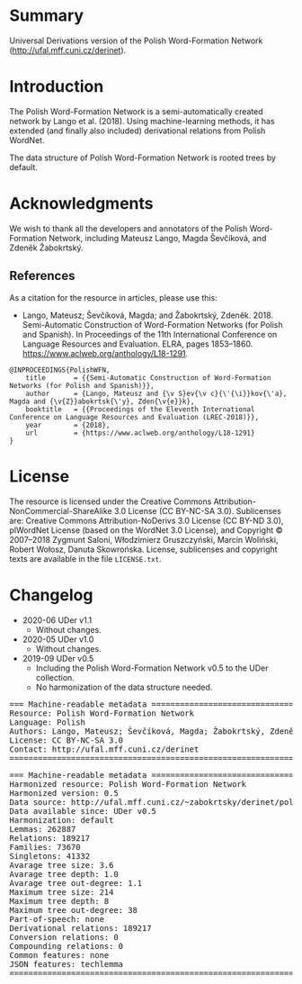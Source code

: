 # Summary

Universal Derivations version of the Polish Word-Formation Network (http://ufal.mff.cuni.cz/derinet).


# Introduction

The Polish Word-Formation Network is a semi-automatically created network by Lango et al. (2018). Using machine-learning methods, it has extended (and finally also included) derivational relations from Polish WordNet.

The data structure of Polish Word-Formation Network is rooted trees by default.


# Acknowledgments

We wish to thank all the developers and annotators of the Polish Word-Formation Network, including Mateusz Lango, Magda Ševčíková, and Zdeněk Žabokrtský.


## References

As a citation for the resource in articles, please use this:

* Lango, Mateusz; Ševčíková, Magda; and Žabokrtský, Zdeněk. 2018. Semi-Automatic Construction of Word-Formation Networks (for Polish and Spanish). In Proceedings of the 11th International Conference on Language Resources and Evaluation. ELRA, pages 1853–1860. https://www.aclweb.org/anthology/L18-1291.

```
@INPROCEEDINGS{PolishWFN,
    title       = {{Semi-Automatic Construction of Word-Formation Networks (for Polish and Spanish)}},
    author      = {Lango, Mateusz and {\v S}ev{\v c}{\'{\i}}kov{\'a}, Magda and {\v{Z}}abokrtsk{\'y}, Zden{\v{e}}k},
    booktitle   = {{Proceedings of the Eleventh International Conference on Language Resources and Evaluation (LREC-2018)}},
    year        = {2018},
    url         = {https://www.aclweb.org/anthology/L18-1291}
}
```


# License

The resource is licensed under the Creative Commons Attribution-NonCommercial-ShareAlike 3.0 License (CC BY-NC-SA 3.0). Sublicenses are: Creative Commons Attribution-NoDerivs 3.0 License (CC BY-ND 3.0), plWordNet License (based on the WordNet 3.0 License), and Copyright © 2007–2018 Zygmunt Saloni, Włodzimierz Gruszczyński, Marcin Woliński, Robert Wołosz, Danuta Skowrońska.
License, sublicenses and copyright texts are available in the file `LICENSE.txt`.


# Changelog

* 2020-06 UDer v1.1
    * Without changes.
* 2020-05 UDer v1.0
    * Without changes.
* 2019-09 UDer v0.5
    * Including the Polish Word-Formation Network v0.5 to the UDer collection.
    * No harmonization of the data structure needed.


<pre>
=== Machine-readable metadata =================================================
Resource: Polish Word-Formation Network
Language: Polish
Authors: Lango, Mateusz; Ševčíková, Magda; Žabokrtský, Zdeněk
License: CC BY-NC-SA 3.0
Contact: http://ufal.mff.cuni.cz/derinet
===============================================================================
</pre>

<pre>
=== Machine-readable metadata =================================================
Harmonized resource: Polish Word-Formation Network
Harmonized version: 0.5
Data source: http://ufal.mff.cuni.cz/~zabokrtsky/derinet/polish-wfn-0.5.zip
Data available since: UDer v0.5
Harmonization: default
Lemmas: 262887
Relations: 189217
Families: 73670
Singletons: 41332
Avarage tree size: 3.6
Avarage tree depth: 1.0
Avarage tree out-degree: 1.1
Maximum tree size: 214
Maximum tree depth: 8
Maximum tree out-degree: 38
Part-of-speech: none
Derivational relations: 189217
Conversion relations: 0
Compounding relations: 0
Common features: none
JSON features: techlemma
===============================================================================
</pre>
